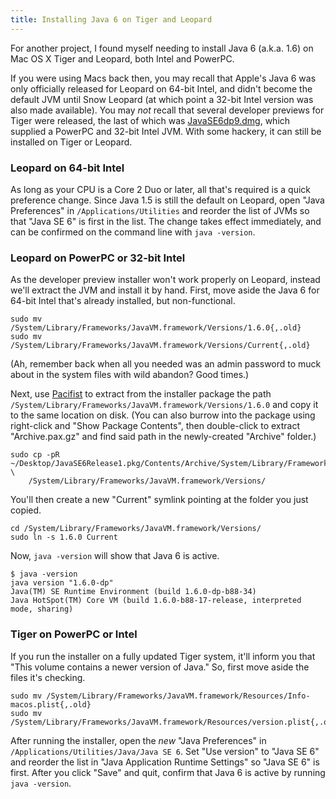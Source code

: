 ```yaml
---
title: Installing Java 6 on Tiger and Leopard
---
```


For another project, I found myself needing to install Java 6 (a.k.a. 1.6) on Mac OS X Tiger and Leopard, both Intel and PowerPC.

If you were using Macs back then, you may recall that Apple's Java 6 was only officially released for Leopard on 64-bit Intel, and didn't become the default JVM until Snow Leopard (at which point a 32-bit Intel version was also made available). You may _not_ recall that several developer previews for Tiger were released, the last of which was [JavaSE6dp9.dmg](https://hell.meiert.org/core/dmg/java-6-dp.dmg), which supplied a PowerPC and 32-bit Intel JVM. With some hackery, it can still be installed on Tiger or Leopard.

### Leopard on 64-bit Intel

As long as your CPU is a Core 2 Duo or later, all that's required is a quick preference change. Since Java 1.5 is still the default on Leopard, open "Java Preferences" in `/Applications/Utilities` and reorder the list of JVMs so that "Java SE 6" is first in the list. The change takes effect immediately, and can be confirmed on the command line with `java -version`.

### Leopard on PowerPC or 32-bit Intel

As the developer preview installer won't work properly on Leopard, instead we'll extract the JVM and install it by hand. First, move aside the Java 6 for 64-bit Intel that's already installed, but non-functional.

    sudo mv /System/Library/Frameworks/JavaVM.framework/Versions/1.6.0{,.old}
    sudo mv /System/Library/Frameworks/JavaVM.framework/Versions/Current{,.old}

(Ah, remember back when all you needed was an admin password to muck about in the system files with wild abandon? Good times.)

Next, use [Pacifist](http://www.charlessoft.com/pacifist_olderversions.html) to extract from the installer package the path `/System/Library/Frameworks/JavaVM.framework/Versions/1.6.0` and copy it to the same location on disk. (You can also burrow into the package using right-click and "Show Package Contents", then double-click to extract "Archive.pax.gz" and find said path in the newly-created "Archive" folder.)

    sudo cp -pR ~/Desktop/JavaSE6Release1.pkg/Contents/Archive/System/Library/Frameworks/JavaVM.framework/Versions/1.6.0 \
        /System/Library/Frameworks/JavaVM.framework/Versions/

You'll then create a new "Current" symlink pointing at the folder you just copied.

    cd /System/Library/Frameworks/JavaVM.framework/Versions/
    sudo ln -s 1.6.0 Current

Now, `java -version` will show that Java 6 is active.

    $ java -version
    java version "1.6.0-dp"
    Java(TM) SE Runtime Environment (build 1.6.0-dp-b88-34)
    Java HotSpot(TM) Core VM (build 1.6.0-b88-17-release, interpreted mode, sharing)

### Tiger on PowerPC or Intel

If you run the installer on a fully updated Tiger system, it'll inform you that "This volume contains a newer version of Java." So, first move aside the files it's checking.

    sudo mv /System/Library/Frameworks/JavaVM.framework/Resources/Info-macos.plist{,.old}
    sudo mv /System/Library/Frameworks/JavaVM.framework/Resources/version.plist{,.old}

After running the installer, open the _new_ "Java Preferences" in `/Applications/Utilities/Java/Java SE 6`. Set "Use version" to "Java SE 6" and reorder the list in "Java Application Runtime Settings" so "Java SE 6" is first. After you click "Save" and quit, confirm that Java 6 is active by running `java -version`.
